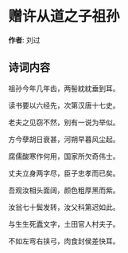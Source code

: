 # 赠许从道之子祖孙

**作者**: 刘过

## 诗词内容

祖孙今年几年齿，两髻紞紞垂到耳。

读书要以六经先，次第汉唐十七史。

老夫之见窃不然，别有一说为举似。

方今孽胡日衰甚，河朔早暮风尘起。

腐儒酸寒作何用，国家所欠奇伟士。

丈夫立身两字尽，臣子忠孝而已矣。

吾观汝相头面阔，颜色粗厚黑而紫。

汝翁七十鬓发转，汝父科第迟如此。

与生生死蠹文字，土田官人村夫子。

不如左弯右挟弓，肉食封侯差快耳。

